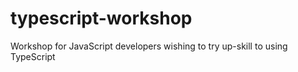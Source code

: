 # typescript-workshop
Workshop for JavaScript developers wishing to try up-skill to using TypeScript
